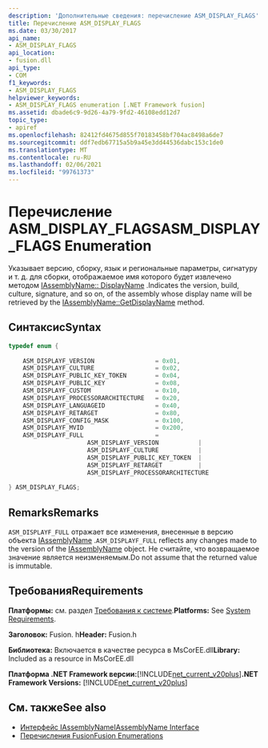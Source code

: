 ```yaml
---
description: 'Дополнительные сведения: перечисление ASM_DISPLAY_FLAGS'
title: Перечисление ASM_DISPLAY_FLAGS
ms.date: 03/30/2017
api_name:
- ASM_DISPLAY_FLAGS
api_location:
- fusion.dll
api_type:
- COM
f1_keywords:
- ASM_DISPLAY_FLAGS
helpviewer_keywords:
- ASM_DISPLAY_FLAGS enumeration [.NET Framework fusion]
ms.assetid: dbade6c9-9d26-4a79-9fd2-46108edd12d7
topic_type:
- apiref
ms.openlocfilehash: 82412fd4675d855f70183458bf704ac8498a6de7
ms.sourcegitcommit: ddf7edb67715a5b9a45e3dd44536dabc153c1de0
ms.translationtype: MT
ms.contentlocale: ru-RU
ms.lasthandoff: 02/06/2021
ms.locfileid: "99761373"
---
```

# <a name="asm_display_flags-enumeration"></a><span data-ttu-id="d9f8d-103">Перечисление ASM_DISPLAY_FLAGS</span><span class="sxs-lookup"><span data-stu-id="d9f8d-103">ASM_DISPLAY_FLAGS Enumeration</span></span>

<span data-ttu-id="d9f8d-104">Указывает версию, сборку, язык и региональные параметры, сигнатуру и т. д. для сборки, отображаемое имя которого будет извлечено методом [IAssemblyName:: DisplayName](iassemblyname-getdisplayname-method.md) .</span><span class="sxs-lookup"><span data-stu-id="d9f8d-104">Indicates the version, build, culture, signature, and so on, of the assembly whose display name will be retrieved by the [IAssemblyName::GetDisplayName](iassemblyname-getdisplayname-method.md) method.</span></span>  
  
## <a name="syntax"></a><span data-ttu-id="d9f8d-105">Синтаксис</span><span class="sxs-lookup"><span data-stu-id="d9f8d-105">Syntax</span></span>  
  
```cpp  
typedef enum {  
  
    ASM_DISPLAYF_VERSION                 = 0x01,  
    ASM_DISPLAYF_CULTURE                 = 0x02,  
    ASM_DISPLAYF_PUBLIC_KEY_TOKEN        = 0x04,  
    ASM_DISPLAYF_PUBLIC_KEY              = 0x08,  
    ASM_DISPLAYF_CUSTOM                  = 0x10,  
    ASM_DISPLAYF_PROCESSORARCHITECTURE   = 0x20,  
    ASM_DISPLAYF_LANGUAGEID              = 0x40,  
    ASM_DISPLAYF_RETARGET                = 0x80,  
    ASM_DISPLAYF_CONFIG_MASK             = 0x100,  
    ASM_DISPLAYF_MVID                    = 0x200,  
    ASM_DISPLAYF_FULL                    =
                      ASM_DISPLAYF_VERSION           |
                      ASM_DISPLAYF_CULTURE           |
                      ASM_DISPLAYF_PUBLIC_KEY_TOKEN  |
                      ASM_DISPLAYF_RETARGET          |
                      ASM_DISPLAYF_PROCESSORARCHITECTURE  
  
} ASM_DISPLAY_FLAGS;  
```  
  
## <a name="remarks"></a><span data-ttu-id="d9f8d-106">Remarks</span><span class="sxs-lookup"><span data-stu-id="d9f8d-106">Remarks</span></span>  

 <span data-ttu-id="d9f8d-107">`ASM_DISPLAYF_FULL` отражает все изменения, внесенные в версию объекта [IAssemblyName](iassemblyname-interface.md) .</span><span class="sxs-lookup"><span data-stu-id="d9f8d-107">`ASM_DISPLAYF_FULL` reflects any changes made to the version of the [IAssemblyName](iassemblyname-interface.md) object.</span></span> <span data-ttu-id="d9f8d-108">Не считайте, что возвращаемое значение является неизменяемым.</span><span class="sxs-lookup"><span data-stu-id="d9f8d-108">Do not assume that the returned value is immutable.</span></span>  
  
## <a name="requirements"></a><span data-ttu-id="d9f8d-109">Требования</span><span class="sxs-lookup"><span data-stu-id="d9f8d-109">Requirements</span></span>  

 <span data-ttu-id="d9f8d-110">**Платформы:** см. раздел [Требования к системе](../../get-started/system-requirements.md).</span><span class="sxs-lookup"><span data-stu-id="d9f8d-110">**Platforms:** See [System Requirements](../../get-started/system-requirements.md).</span></span>  
  
 <span data-ttu-id="d9f8d-111">**Заголовок:** Fusion. h</span><span class="sxs-lookup"><span data-stu-id="d9f8d-111">**Header:** Fusion.h</span></span>  
  
 <span data-ttu-id="d9f8d-112">**Библиотека:** Включается в качестве ресурса в MsCorEE.dll</span><span class="sxs-lookup"><span data-stu-id="d9f8d-112">**Library:** Included as a resource in MsCorEE.dll</span></span>  
  
 <span data-ttu-id="d9f8d-113">**Платформа .NET Framework версии:**[!INCLUDE[net_current_v20plus](../../../../includes/net-current-v20plus-md.md)]</span><span class="sxs-lookup"><span data-stu-id="d9f8d-113">**.NET Framework Versions:** [!INCLUDE[net_current_v20plus](../../../../includes/net-current-v20plus-md.md)]</span></span>  
  
## <a name="see-also"></a><span data-ttu-id="d9f8d-114">См. также</span><span class="sxs-lookup"><span data-stu-id="d9f8d-114">See also</span></span>

- [<span data-ttu-id="d9f8d-115">Интерфейс IAssemblyName</span><span class="sxs-lookup"><span data-stu-id="d9f8d-115">IAssemblyName Interface</span></span>](iassemblyname-interface.md)
- [<span data-ttu-id="d9f8d-116">Перечисления Fusion</span><span class="sxs-lookup"><span data-stu-id="d9f8d-116">Fusion Enumerations</span></span>](fusion-enumerations.md)
